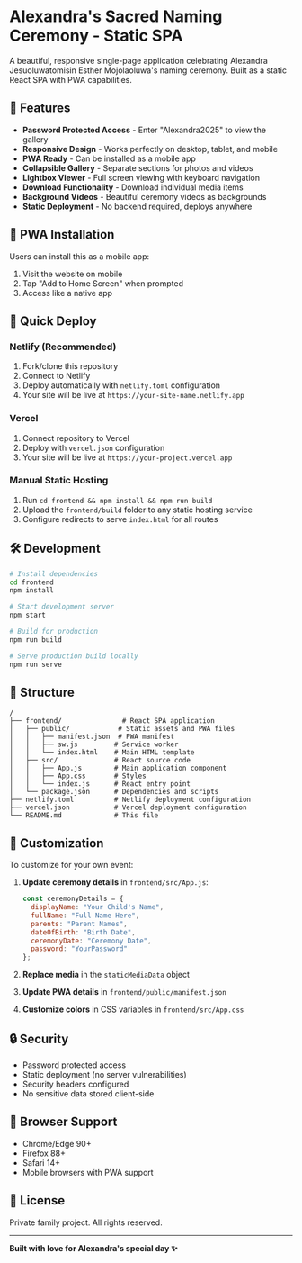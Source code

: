 # Alexandra's Sacred Naming Ceremony - Static SPA

A beautiful, responsive single-page application celebrating Alexandra Jesuoluwatomisin Esther Mojolaoluwa's naming ceremony. Built as a static React SPA with PWA capabilities.

## 🌟 Features

- **Password Protected Access** - Enter "Alexandra2025" to view the gallery
- **Responsive Design** - Works perfectly on desktop, tablet, and mobile
- **PWA Ready** - Can be installed as a mobile app
- **Collapsible Gallery** - Separate sections for photos and videos
- **Lightbox Viewer** - Full screen viewing with keyboard navigation
- **Download Functionality** - Download individual media items
- **Background Videos** - Beautiful ceremony videos as backgrounds
- **Static Deployment** - No backend required, deploys anywhere

## 📱 PWA Installation

Users can install this as a mobile app:
1. Visit the website on mobile
2. Tap "Add to Home Screen" when prompted
3. Access like a native app

## 🚀 Quick Deploy

### Netlify (Recommended)
1. Fork/clone this repository
2. Connect to Netlify
3. Deploy automatically with `netlify.toml` configuration
4. Your site will be live at `https://your-site-name.netlify.app`

### Vercel
1. Connect repository to Vercel
2. Deploy with `vercel.json` configuration
3. Your site will be live at `https://your-project.vercel.app`

### Manual Static Hosting
1. Run `cd frontend && npm install && npm run build`
2. Upload the `frontend/build` folder to any static hosting service
3. Configure redirects to serve `index.html` for all routes

## 🛠 Development

```bash
# Install dependencies
cd frontend
npm install

# Start development server
npm start

# Build for production
npm run build

# Serve production build locally
npm run serve
```

## 📁 Structure

```
/
├── frontend/               # React SPA application
│   ├── public/            # Static assets and PWA files
│   │   ├── manifest.json  # PWA manifest
│   │   ├── sw.js         # Service worker
│   │   └── index.html    # Main HTML template
│   ├── src/              # React source code
│   │   ├── App.js        # Main application component
│   │   ├── App.css       # Styles
│   │   └── index.js      # React entry point
│   └── package.json      # Dependencies and scripts
├── netlify.toml          # Netlify deployment configuration
├── vercel.json           # Vercel deployment configuration
└── README.md             # This file
```

## 🎨 Customization

To customize for your own event:

1. **Update ceremony details** in `frontend/src/App.js`:
   ```javascript
   const ceremonyDetails = {
     displayName: "Your Child's Name",
     fullName: "Full Name Here",
     parents: "Parent Names",
     dateOfBirth: "Birth Date",
     ceremonyDate: "Ceremony Date",
     password: "YourPassword"
   };
   ```

2. **Replace media** in the `staticMediaData` object
3. **Update PWA details** in `frontend/public/manifest.json`
4. **Customize colors** in CSS variables in `frontend/src/App.css`

## 🔒 Security

- Password protected access
- Static deployment (no server vulnerabilities)
- Security headers configured
- No sensitive data stored client-side

## 📱 Browser Support

- Chrome/Edge 90+
- Firefox 88+
- Safari 14+
- Mobile browsers with PWA support

## 📄 License

Private family project. All rights reserved.

---

**Built with love for Alexandra's special day ✨**